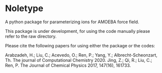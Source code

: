 # Noletype
A python package for parameterizing ions for AMOEBA force field.

This package is under development, for using the code manually please refer to the raw directory.

Please cite the following papers for using either the package or the codes:

Arabzadeh, H.; Liu, C.; Acevedo, O.; Ren, P.; Yang, Y.; Albrecht-Scheonzart, Th. The journal of Computational Chemistry 2020.
Jing, Z.; Qi, R.; Liu, C.; Ren, P. The Journal of Chemical Physics 2017, 147(16), 161733.
